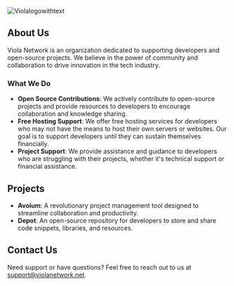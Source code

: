 ![Violalogowithtext](https://github.com/Viola-Network/.github/assets/153359889/2b3837f5-4081-4e81-856f-1abafe8d37b8)

## About Us

Viola Network is an organization dedicated to supporting developers and open-source projects. We believe in the power of community and collaboration to drive innovation in the tech industry.

### What We Do

- **Open Source Contributions**: We actively contribute to open-source projects and provide resources to developers to encourage collaboration and knowledge sharing.
- **Free Hosting Support**: We offer free hosting services for developers who may not have the means to host their own servers or websites. Our goal is to support developers until they can sustain themselves financially.
- **Project Support**: We provide assistance and guidance to developers who are struggling with their projects, whether it's technical support or financial assistance.

## Projects

- **Avoium**: A revolutionary project management tool designed to streamline collaboration and productivity.
- **Depot**: An open-source repository for developers to store and share code snippets, libraries, and resources.

## Contact Us

Need support or have questions? Feel free to reach out to us at [support@violanetwork.net](mailto:support@violanetwork.net).


